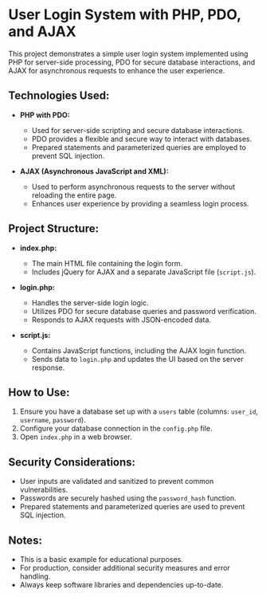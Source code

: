 # User Login System with PHP, PDO, and AJAX

This project demonstrates a simple user login system implemented using PHP for server-side processing, PDO for secure database interactions, and AJAX for asynchronous requests to enhance the user experience.

## Technologies Used:

- **PHP with PDO:**

  - Used for server-side scripting and secure database interactions.
  - PDO provides a flexible and secure way to interact with databases.
  - Prepared statements and parameterized queries are employed to prevent SQL injection.

- **AJAX (Asynchronous JavaScript and XML):**
  - Used to perform asynchronous requests to the server without reloading the entire page.
  - Enhances user experience by providing a seamless login process.

## Project Structure:

- **index.php:**

  - The main HTML file containing the login form.
  - Includes jQuery for AJAX and a separate JavaScript file (`script.js`).

- **login.php:**

  - Handles the server-side login logic.
  - Utilizes PDO for secure database queries and password verification.
  - Responds to AJAX requests with JSON-encoded data.

- **script.js:**
  - Contains JavaScript functions, including the AJAX login function.
  - Sends data to `login.php` and updates the UI based on the server response.

## How to Use:

1. Ensure you have a database set up with a `users` table (columns: `user_id`, `username`, `password`).
2. Configure your database connection in the `config.php` file.
3. Open `index.php` in a web browser.

## Security Considerations:

- User inputs are validated and sanitized to prevent common vulnerabilities.
- Passwords are securely hashed using the `password_hash` function.
- Prepared statements and parameterized queries are used to prevent SQL injection.

## Notes:

- This is a basic example for educational purposes.
- For production, consider additional security measures and error handling.
- Always keep software libraries and dependencies up-to-date.
